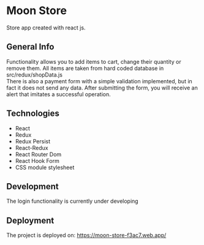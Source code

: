 # Moon Store

Store app created with react js.

## General Info

Functionality allows you to add items to cart, change their quantity or remove them. All items are taken from hard coded database in src/redux/shopData.js\
There is also a payment form with a simple validation implemented, but in fact it does not send any data. After submitting the form, you will receive an alert that imitates a successful operation.

## Technologies

-   React
-   Redux
-   Redux Persist
-   React-Redux
-   React Router Dom
-   React Hook Form
-   CSS module stylesheet

## Development

The login functionality is currently under developing

## Deployment

The project is deployed on:
https://moon-store-f3ac7.web.app/
